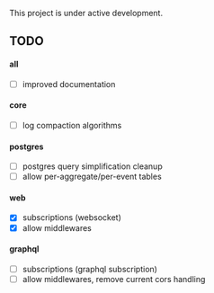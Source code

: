 This project is under active development.

## TODO

#### all
- [ ] improved documentation

#### core
- [ ] log compaction algorithms

#### postgres

- [ ] postgres query simplification cleanup
- [ ] allow per-aggregate/per-event tables

#### web

- [x] subscriptions (websocket)
- [x] allow middlewares

#### graphql

- [ ] subscriptions (graphql subscription)
- [ ] allow middlewares, remove current cors handling
